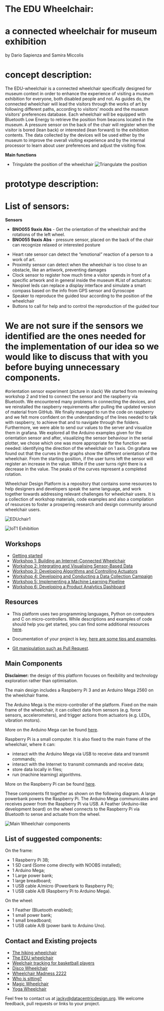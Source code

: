 # The EDU Wheelchair:
# a connected wheelchair for museum exhibition

by Dario Sapienza and Samira Miccolis

# concept description:
The EDU-wheelchair is a connected wheelchair specifically designed for museum context in order to enhance the experience of visiting a museum exhibition for everyone, both disabled people and not. As guides do, the connected wheelchair will lead the visitors through the works of art by following different paths, according to visitors’ moods and the museum visitors’ preferences database.
Each wheelchair will be equipped with Bluetooth Low Energy to retrieve the position from beacons located in the museum. A pressure sensor on the back of the chair will register when the visitor is bored (lean back) or interested (lean forward) to the exhibition contents. The data collected by the devices will be used either by the museum to improve the overall visiting experience and by the internal processor to learn about user preferences and adjust the visiting flow.

 __**Main functions**__
 * Tringulate the position of the wheelchair
 ![Triangulate the position](/wheelchair/images/triangulateposition.png)


# prototype description:

# List of sensors:
 __**Sensors**__
* __**BNO055 9axis Abs**__ - Get the orientation of the wheelchair and the rotations of the left wheel.
*	__**BNO055 9axis Abs**__ - pressure sensor, placed on the back of the chair can recognize relaxed or interested posture
-	Heart rate sensor can detect the “emotional” reaction of a person to a work of art.
- Proximity sensor can detect when the wheelchair is too close to an obstacle, like an artiwork, preventing damages
- Clock sensor to register how much time a visitor spends in front of a specific artwork and in general inside the museum
#List of actuators:
- Neopixel leds can replace a display interface and simulate a smart compass based on the info from GPS sensor and Gyroscope
- Speaker to reproduce the guided tour according to the position of the wheelchair
- Buttons to call for help and to control the reproduction of the guided tour
# We are not sure if the sensors we identified are the ones needed for the implementation of our idea so we would like to discuss that with you before buying unnecessary components.

#orientation sensor experiment (picture in slack)
We started from reviewing workshop 2 and tried to connect the sensor and the raspberry via Bluetooth. We encountered many problems in connecting the devices, and we reinstalled the raspberry requirements after pulling the updated version of material from GitHub. We finally managed to run the code on raspberry and we felt more confident on the understanding of the lines needed to talk with raspberry, to achieve that and to navigate through the folders.
Furthermore, we were able to send our values to the server and visualize them in grafana.
We explored all the Arduino examples given for the orientation sensor and after, visualizing the sensor behaviour in the serial plotter, we chose which one was more appropriate for the function we needed:  identifying the direction of the wheelchair on 1 axis.
On grafana we found out that the curves in the graphs show the different orientation of the wheelchair. From the starting position, if the user turns left the sensor will register an increase in the value. While if the user turns right there is a decrease in the value.
The peaks of the curves represent a completed rotation.


Wheelchair Design Platform is a repository that contains some resources to help
designers and developers speak the same language, and work together towards
addressing relevant challenges for wheelchair users. It is a collection of
workshop materials, code examples and also a compilation of resources to foster
a prospering research and design community around wheelchair users.


![EDUchair1](/wheelchair/images/EDUchair1.jpg)

![IoT1 Exhibition](/docs/workshops/images/iot1_exhibition.jpg)

## Workshops

* [Getting started](/docs/workshops/GettingStarted.md)
* [Workshop 1: Building an Internet-Connected Wheelchair](/docs/workshops/Workshop1.md)
* [Workshop 2: Integrating and Visualising Sensor-Based Data](/docs/workshops/Workshop2.md)
* [Workshop 3: Developing Algorithms and Controlling Actuators](/docs/workshops/Workshop3.md)
* [Workshop 4: Developing and Conducting a Data Collection Campaign](/docs/workshops/Workshop4.md)
* [Workshop 5: Implementing a Machine Learning Pipeline](/docs/workshops/Workshop5.md)
* [Workshop 6: Developing a Product Analytics Dashboard](/docs/workshops/Workshop6.md)

## Resources

* This platform uses two programming languages, Python on computers and C on
micro-controllers. While descriptions and examples of code should help you
get started, you can find some additional resources
[here](/docs/resources/software.md "Python and C resources").

* Documentation of your project is key,
[here are some tips and examples](/docs/resources/documentation.md "Documentation tips and examples").

* [Git manipulation such as Pull Request](/docs/resources/git.md "Git manipulation").

## Main Components

__**Disclaimer:**__ the design of this platform focuses on flexibility and
technology exploration rather than optimisation.

The main design includes a Raspberry Pi 3 and an Arduino Mega 2560 on the wheelchair frame.

The Arduino Mega is the micro-controller of the platform. Fixed on the main frame of the wheelchair,
it can collect data from sensors (e.g. force sensors, accelerometers), and trigger actions from actuators
(e.g. LEDs, vibration motors).

More on the Arduino Mega can be found [here](/docs/resources/arduino.md "Arduino resources").

Raspberry Pi is a small computer. It is also fixed to the main frame of the wheelchair,
where it can:
* interact with the Arduino Mega via USB to receive data and transmit commands;
* interact with the Internet to transmit commands and receive data;
* store data locally in files;
* run (machine learning) algorithms.

More on the Raspberry Pi can be found [here](/docs/resources/raspberrypi.md "Raspberry Pi resources").

These components fit together as shown on the following diagram. A large powerbank
powers the Raspberry Pi. The Arduino Mega communicates and receives power from the
Raspberry Pi via USB. A Feather (Arduino-like development board) on the wheel connects to
the Raspberry Pi via Bluetooth to sense and actuate from the wheel.

![Main Wheelchair components](/docs/workshops/images/wheechair-components.png)

## List of suggested components:

On the frame:

* 1 Raspberry Pi 3B;
* 1 SD card (Some come directly with NOOBS installed);
* 1 Arduino Mega;
* 1 Large power bank;
* 1 large breadboard;
* 1 USB cable A/micro (Powerbank to Raspberry Pi);
* 1 USB cable A/B (Raspberry Pi to Arduino Mega).

On the wheel:

* 1 Feather (Bluetooth enabled);
* 1 small power bank;
* 1 small breadboard;
* 1 USB cable A/B (power bank to Arduino Uno).


## Contact and Existing projects

* [The hiking wheelchair](https://github.com/cprecioso/wheelchair-design-platform)
* [The EDU wheelchair](https://github.com/ctsai-1/wheelchair-design-platform)
* [Weelchair tracking for basketball players](https://github.com/FabianIDE/wheelchair-design-platform)
* [Disco Wheelchair](https://github.com/MatthijsBrem/wheelchair-design-platform)
* [Wheelchair Madness 2222](https://github.com/pherkan/wheelchair-design-platform/tree/master/wheelchair)
* [Who is sitting?](https://github.com/Rosanfoppen/wheelchair-design-platform/tree/master/wheelchair)
* [Magic Wheelchair](https://github.com/Yuciena/wheelchair-design-platform)
* [Yoga Wheelchair](https://github.com/artgomad/wheelchair-design-platform)


Feel free to contact us at jacky@datacentricdesign.org. We welcome feedback, pull requests
or links to your project.
